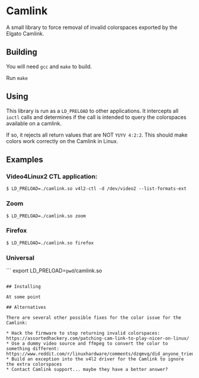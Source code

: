 # Camlink

A small library to force removal of invalid colorspaces exported by the Elgato Camlink.

## Building

You will need `gcc` and `make` to build.

Run `make`

## Using

This library is run as a `LD_PRELOAD` to other applications. It intercepts all `ioctl` calls
and determines if the call is intended to query the colorspaces available on a camlink.

If so, it rejects all return values that are NOT `YUYV 4:2:2`. This should make colors work
correctly on the Camlink in Linux.

## Examples

### Video4Linux2 CTL application:
```
$ LD_PRELOAD=./camlink.so v4l2-ctl -d /dev/video2 --list-formats-ext
```

### Zoom
```
$ LD_PRELOAD=./camlink.so zoom
```

### Firefox
```
$ LD_PRELOAD=./camlink.so firefox
```

### Universal
``` export LD_PRELOAD=`pwd`/camlink.so
```

## Installing

At some point 

## Alternatives

There are several other possible fixes for the color issue for the Camlink:

* Hack the firmware to stop returning invalid colorspaces: https://assortedhackery.com/patching-cam-link-to-play-nicer-on-linux/
* Use a dummy video source and ffmpeg to convert the color to something different: https://www.reddit.com/r/linuxhardware/comments/dzqmvq/did_anyone_tried_an_elgato_cam_link_4k_on_gnulinux/fjdsx96/
* Build an exception into the v4l2 driver for the Camlink to ignore the extra colorspaces
* Contact Camlink support... maybe they have a better answer?
